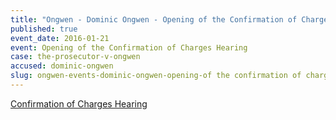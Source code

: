 ```yaml
---
title: "Ongwen - Dominic Ongwen - Opening of the Confirmation of Charges Hearing"
published: true
event_date: 2016-01-21
event: Opening of the Confirmation of Charges Hearing
case: the-prosecutor-v-ongwen
accused: dominic-ongwen
slug: ongwen-events-dominic-ongwen-opening-of the confirmation of charges hearing
---
```


[Confirmation of Charges Hearing](https://www.icc-cpi.int/en_menus/icc/press%20and%20media/press%20releases/Pages/ma192.aspx)

